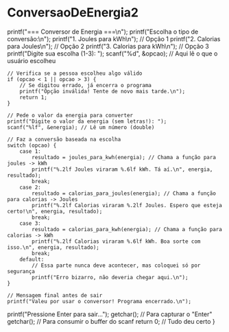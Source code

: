 # ConversaoDeEnergia2
 printf("=== Conversor de Energia ===\n");
    printf("Escolha o tipo de conversão:\n");
    printf("1. Joules para kWh\n"); // Opção 1
    printf("2. Calorias para Joules\n"); // Opção 2
    printf("3. Calorias para kWh\n"); // Opção 3
    printf("Digite sua escolha (1-3): ");
    scanf("%d", &opcao); // Aqui lê o que o usuário escolheu

    // Verifica se a pessoa escolheu algo válido
    if (opcao < 1 || opcao > 3) {
        // Se digitou errado, já encerra o programa
        printf("Opção inválida! Tente de novo mais tarde.\n");
        return 1;
    }

    // Pede o valor da energia para converter
    printf("Digite o valor da energia (sem letras!): ");
    scanf("%lf", &energia); // Lê um número (double)

    // Faz a conversão baseada na escolha
    switch (opcao) {
        case 1:
            resultado = joules_para_kwh(energia); // Chama a função para joules -> kWh
            printf("%.2lf Joules viraram %.6lf kWh. Tá aí.\n", energia, resultado);
            break;
        case 2:
            resultado = calorias_para_joules(energia); // Chama a função para calorias -> Joules
            printf("%.2lf Calorias viraram %.2lf Joules. Espero que esteja certo!\n", energia, resultado);
            break;
        case 3:
            resultado = calorias_para_kwh(energia); // Chama a função para calorias -> kWh
            printf("%.2lf Calorias viraram %.6lf kWh. Boa sorte com isso.\n", energia, resultado);
            break;
        default:
            // Essa parte nunca deve acontecer, mas coloquei só por segurança
            printf("Erro bizarro, não deveria chegar aqui.\n");
    }

    // Mensagem final antes de sair
    printf("Valeu por usar o conversor! Programa encerrado.\n");
   
printf("Pressione Enter para sair...");
getchar(); // Para capturar o "Enter"
getchar(); // Para consumir o buffer do scanf
    return 0; // Tudo deu certo
}
